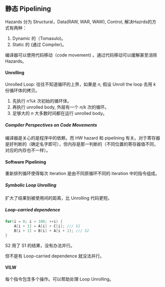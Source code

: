 ## 静态 Pipelining

Hazards 分为 Structural，Data(RAW, WAR, WAW), Control, 解决Hazrds的方式有两种：

1. Dynamic 的（Tomasulo)。
2. Static 的 (通过 Compiler)。

编译器可以使用代码移动（code movement) 。通过代码移动可以缓解甚至消除 Hazards。

#### Unrolling

Unrolled Loop: 往往不知道循环的上界，如果是 $n$, 假设 Unroll the loop 去用 $k$ 份循环体的拷贝。

1. 先执行 $n\% k$ 次初始的循环体。
2. 再执行 unrolled body, 外层有一个 $n/k$ 次的循环。
3. 足够大的 $n$ 大多数时间都在运行 unrolled body。

##### Compiler Perspectives on Code Movements

编译器是关心的是程序中的依赖，而 HW hazard 和 pipelining 有关。对于寄存器是好判断的（确定名字即可），但内存是那一判断的（不同位置的寄存器值不同，对应的内存也不一样）。

#### Software Pipelining

重新排列循环使得每次 iteration 是由不同原循环不同的 iteration 中的指令组成。

##### Symbolic Loop Unrolling

扩大了结果到被使用间的距离，比 Unrolling 代码更短。

##### Loop-carried dependence

```cpp
for(i = 0; i < 100; ++i) {
    A[i + 1] = A[i] + C[i]; /// S1
    B[i + 1] = B[i] + A[i + 1]; /// S2
}
```

S2 用了 S1 的结果，没有办法并行。

但不是有 Loop-carried dependence 就没法并行。

#### VILW

每个指令包含多个操作。可以帮助处理 Loop Unrolling。